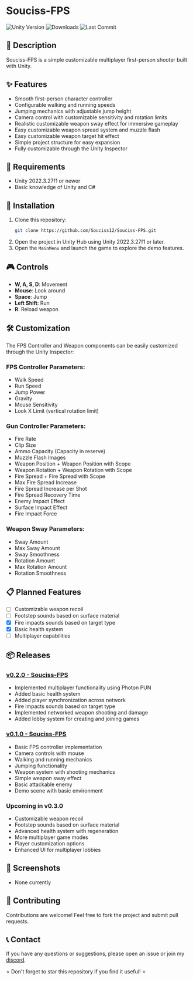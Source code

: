 # Souciss-FPS

<img alt="Unity Version" src="https://img.shields.io/badge/Unity-2022.3.27f1-blue.svg"> <img alt="Downloads" src="https://img.shields.io/github/downloads/Souciss12/Souciss-FPS/total"> <img alt="Last Commit" src="https://img.shields.io/github/last-commit/Souciss12/Souciss-FPS">

## 📝 Description
Souciss-FPS is a simple customizable multiplayer first-person shooter built with Unity.

## ✨ Features
- Smooth first-person character controller
- Configurable walking and running speeds
- Jumping mechanics with adjustable jump height
- Camera control with customizable sensitivity and rotation limits
- Realistic customizable weapon sway effect for immersive gameplay
- Easy customizable weapon spread system and muzzle flash
- Easy customizable weapon target hit effect
- Simple project structure for easy expansion
- Fully customizable through the Unity Inspector

## 🔧 Requirements
- Unity 2022.3.27f1 or newer
- Basic knowledge of Unity and C#

## 🚀 Installation
1. Clone this repository:
   ```bash
   git clone https://github.com/Souciss12/Souciss-FPS.git
   ```
2. Open the project in Unity Hub using Unity 2022.3.27f1 or later.
3. Open the `MainMenu` and launch the game to explore the demo features.

## 🎮 Controls
- **W, A, S, D**: Movement
- **Mouse**: Look around
- **Space**: Jump
- **Left Shift**: Run
- **R**: Reload weapon

## 🛠 Customization
The FPS Controller and Weapon components can be easily customized through the Unity Inspector:

### FPS Controller Parameters:
- Walk Speed
- Run Speed
- Jump Power
- Gravity
- Mouse Sensitivity
- Look X Limit (vertical rotation limit)

### Gun Controller Parameters:
- Fire Rate
- Clip Size
- Ammo Capacity (Capacity in reserve)
- Muzzle Flash Images
- Weapon Position + Weapon Position with Scope
- Weapon Rotation + Weapon Rotation with Scope
- Fire Spread + Fire Spread with Scope
- Max Fire Spread Increase
- Fire Spread Increase per Shot
- Fire Spread Recovery Time
- Enemy Impact Effect
- Surface Impact Effect
- Fire Impact Force

### Weapon Sway Parameters:
- Sway Amount
- Max Sway Amount
- Sway Smoothness
- Rotation Amount
- Max Rotation Amount
- Rotation Smoothness

## 📋 Planned Features
- [ ] Customizable weapon recoil
- [ ] Footstep sounds based on surface material
- [x] Fire impacts sounds based on target type
- [x] Basic health system
- [ ] Multiplayer capabilities

## 📦 Releases
### [v0.2.0 - Souciss-FPS](https://github.com/Souciss12/Souciss-FPS/releases/tag/v0.2.0)
- Implemented multiplayer functionality using Photon PUN
- Added basic health system
- Added player synchronization across network
- Fire impacts sounds based on target type
- Implemented networked weapon shooting and damage
- Added lobby system for creating and joining games

### [v0.1.0 - Souciss-FPS](https://github.com/Souciss12/Souciss-FPS/releases/tag/v0.1.0)
- Basic FPS controller implementation
- Camera controls with mouse
- Walking and running mechanics
- Jumping functionality
- Weapon system with shooting mechanics
- Simple weapon sway effect
- Basic attackable enemy
- Demo scene with basic environment

### Upcoming in v0.3.0
- Customizable weapon recoil
- Footstep sounds based on surface material
- Advanced health system with regeneration
- More multiplayer game modes
- Player customization options
- Enhanced UI for multiplayer lobbies

## 📸 Screenshots
- None currently

## 🤝 Contributing
Contributions are welcome! Feel free to fork the project and submit pull requests.

## 📞 Contact
If you have any questions or suggestions, please open an issue or join my [discord](https://discord.com/invite/fe2RfUPkBu).

⭐ Don't forget to star this repository if you find it useful! ⭐
